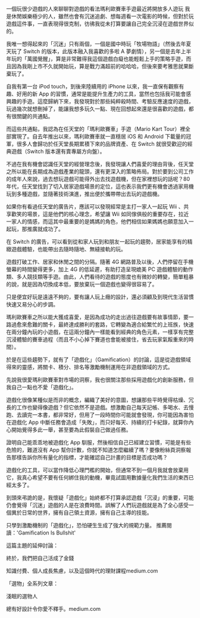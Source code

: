 一個玩很少遊戲的人來聊聊對遊戲的看法瑪利歐賽車手遊最近將開放多人遊玩 我是休閒娛樂極少的人，雖然也會有沉迷追劇、想每週看一次電影的時候，但對於玩遊戲這件事，一直表現得很克制，彷彿我從未打算要讓自己完全沉浸在遊戲世界似的。

我唯一想得起來的「沉迷」只有兩個，一個是國中時玩「牧場物語」（然後去年夏天玩了 Switch 的版本，此版本融入我喜歡的多啦 A 夢劇情），另一個是去年上半年玩的「萬國覺醒」，算是非常難得我這個遊戲白癡也能輕鬆上手的策略手遊，而且因為我剛上市不久就開始玩，算是戰力滿超前的哈哈哈，但後來要考雅思就果斷棄玩了。

自我有第一台 iPod touch，到後來陸續用的 iPhone 以來，我一直保有觀察有趣、好用的新 App 的習慣，通常是能提升生產力的工具，當然也包括我可能會感興趣的手遊。這麼歸納下來，我發現對於那些純粹殺時間、考驗反應速度的遊戲，玩過幾次就想刪掉了，能讓我想多玩久一點、現在回想起來還是很喜歡的遊戲，都有很關鍵的共通點。

而這些共通點，我認為在任天堂的「瑪利歐賽車」手遊（Mario Kart Tour）裡全部實現了。自去年推出以來，瑪利歐賽車就一直穩居 iOS 和 Android 下載量的冠軍，很多人會歸功於任天堂長期累積下來的品牌資產、在 Switch 就很受歡迎的經典遊戲（Switch 版本還有賣專屬方向盤）。

不過在我有機會認識任天堂的經營理念後，我發現讓人們喜愛的理由背後，任天堂之所以能在長期成為遊戲產業的龍頭，還有更深入的策略佈局。對於要到公司工作的成年人來說，過去想玩遊戲可能得外出去找遊戲機，但在家裡想玩的話呢？80 年代，任天堂找到了切入居家遊戲場景的定位，這也表示我們更有機會透過家用機玩到多種遊戲，並隨著技術演進，推出便於攜帶帶出去玩的遊戲機。

如果你有看過任天堂的廣告片，應該可以發現經常是主打一家人一起玩 Wii 、共享歡笑的場景，這是他們的核心理念，希望讓 Wii 如同傢俱般的重要存在，拉近一家人的情感，而這其中最重要的是媽媽的角色，他們相信如果媽媽也願意加入一起玩，那推廣就成功了。

在 Switch 的廣告，可以看到從和家人玩到和朋友一起玩的趨勢，居家能享有的精緻遊戲體驗，也能帶出去隨時隨地、無縫接軌的玩。

遊戲打破工作、居家和休閒之間的分隔。隨著 4G 網路普及以後，人們停留在手機螢幕的時間變得更多，加上 4G 的低延遲，有助打造呈現媲美 PC 遊戲體驗的動作類、多人競技類等手遊。由此，人們看待的遊戲的態度也有微妙的轉變，簡單粗暴的說，就是因為切換成本低，要放棄玩一個遊戲也變得很容易了。

只是便宜好玩是遠遠不夠的，要有讓人玩上癮的設計，還必須顧及到現代生活習慣快速又易分心的步調。

瑪利歐賽車之所以能大獲成喜愛，是因為成功的走出過往遊戲要有故事情節，要一路過愈來愈難的關卡，最終達成勝利的套路，它轉變為適合給繁忙的上班族，快速在兩分鐘內玩的小遊戲，在這兩分鐘內一樣能看到經典的角色元素，一樣享有完整沉浸體驗的賽車過程（而且不小心掉下賽道也會能被接住，省去玩家氣餒重來的時間）。

於是在這些趨勢下，就有了「遊戲化」（Gamification）的討論，這是從遊戲領域得來的靈感，將關卡、積分、排名等激勵機制運用在非遊戲領域的方式。

先說我很愛瑪利歐賽車對市場的洞察，我也很關注那些採用遊戲化的創新服務，但我自己一點也不愛「遊戲化」。

遊戲化很像某種似是而非的概念，編織了美好的意圖，想讓那些平時覺得枯燥、冗長的工作也變得像遊戲？但它依然不是遊戲。想激勵自己每天記帳、多喝水、去慢跑、去讀完一本書，都非常好，但用了一段時間你可能就會發現，你可能因為害怕在遊戲化 App 中斷任務會造成「失敗」，而只好每天、持續的打卡紀錄，就算你內心開始覺得多此一舉，甚至要為此假裝自己做過任務。

證明自己能乖乖地被遊戲化 App 馴服，然後相信自己已經建立習慣，可能是有些危險的，難道沒有 App 幫你計數，你就不知道怎麼繼續了嗎？要像粉絲頁洞察報告那樣告訴你所有量化的指標，才能確認自己計畫的目標是否成功嗎？

遊戲化的工具，可以當作降低心理門檻的開始，但通常不到一個月我就會放棄用它，我真心希望不要有任何綁住我的動機，畢竟試圖用數據量化我們生活的東西已經太多了。

到頭來弔詭的是，我懷疑「遊戲化」始終都不打算承認遊戲「沉浸」的重要，可能仍會覺得「沉迷」遊戲的人是在浪費時間。誤解了人們玩遊戲就是為了全心感受一個異於日常的世界，擁有自己領土資源，擁有自己主導的技能。

只學到激勵機制的「遊戲化」，恐怕硬生生成了強大的規範力量。 推薦閱讀：'Gamification Is Bullshit'

這篇主題的延伸討論：

終於，我們把自己活成了金錢

知識付費、個人成長焦慮，以及這個時代的理財課程medium.com

「選物」全系列文章：

淺眠的選物人

總有好設計令你愛不釋手。medium.com
